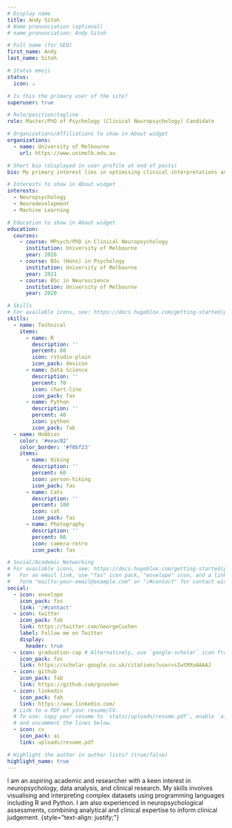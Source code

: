 ```yaml
---
# Display name
title: Andy Sitoh
# Name pronunciation (optional)
# name_pronunciation: Andy Sitoh

# Full name (for SEO)
first_name: Andy
last_name: Sitoh

# Status emoji
status:
  icon: ☕️

# Is this the primary user of the site?
superuser: true

# Role/position/tagline
role: Master/PhD of Psychology (Clinical Neuropsychology) Candidate

# Organizations/Affiliations to show in About widget
organizations:
  - name: University of Melbourne
    url: https://www.unimelb.edu.au

# Short bio (displayed in user profile at end of posts)
bio: My primary interest lies in optimising clinical interpretations and decision-making in neuropsychology

# Interests to show in About widget
interests:
  - Neuropsychology
  - Neurodevelopment
  - Machine Learning

# Education to show in About widget
education:
  courses:
    - course: MPsych/PhD in Clinical Neuropsychology  
      institution: University of Melbourne
      year: 2026 
    - course: BSc (Hons) in Psychology
      institution: University of Melbourne
      year: 2021
    - course: BSc in Neuroscience
      institution: University of Melbourne
      year: 2020

# Skills
# For available icons, see: https://docs.hugoblox.com/getting-started/page-builder/#icons
skills:
  - name: Technical
    items:
      - name: R
        description: ''
        percent: 80
        icon: rstudio-plain
        icon_pack: devicon
      - name: Data Science
        description: ''
        percent: 70
        icon: chart-line
        icon_pack: fas
      - name: Python
        description: ''
        percent: 40
        icon: python
        icon_pack: fab
  - name: Hobbies
    color: '#eeac02'
    color_border: '#f0bf23'
    items:
      - name: Hiking
        description: ''
        percent: 60
        icon: person-hiking
        icon_pack: fas
      - name: Cats
        description: ''
        percent: 100
        icon: cat
        icon_pack: fas
      - name: Photography
        description: ''
        percent: 80
        icon: camera-retro
        icon_pack: fas

# Social/Academic Networking
# For available icons, see: https://docs.hugoblox.com/getting-started/page-builder/#icons
#   For an email link, use "fas" icon pack, "envelope" icon, and a link in the
#   form "mailto:your-email@example.com" or "/#contact" for contact widget.
social:
  - icon: envelope
    icon_pack: fas
    link: '/#contact'
  - icon: twitter
    icon_pack: fab
    link: https://twitter.com/GeorgeCushen
    label: Follow me on Twitter
    display:
      header: true
  - icon: graduation-cap # Alternatively, use `google-scholar` icon from `ai` icon pack
    icon_pack: fas
    link: https://scholar.google.co.uk/citations?user=sIwtMXoAAAAJ
  - icon: github
    icon_pack: fab
    link: https://github.com/gcushen
  - icon: linkedin
    icon_pack: fab
    link: https://www.linkedin.com/
  # Link to a PDF of your resume/CV.
  # To use: copy your resume to `static/uploads/resume.pdf`, enable `ai` icons in `params.yaml`,
  # and uncomment the lines below.
  - icon: cv
    icon_pack: ai
    link: uploads/resume.pdf

# Highlight the author in author lists? (true/false)
highlight_name: true
---
```


I am an aspiring academic and researcher with a keen interest in neuropsychology, data analysis, and clinical research. My skills involves visualising and interpreting complex datasets using programming languages including R and Python. I am also experienced in neuropsychological assessments, combining analytical and clinical expertise to inform clinical judgement.
{style="text-align: justify;"}

